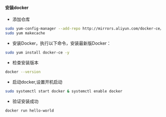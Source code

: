 #### 安装docker
- 添加仓库
```bash
sudo yum-config-manager --add-repo http://mirrors.aliyun.com/docker-ce/linux/centos/docker-ce.repo
sudo yum makecache
```
- 安装Docker，执行以下命令，安装最新版Docker：
```bash
sudo yum install docker-ce -y
```
- 检查安装版本
```bash
docker --version
```
- 启动docker,设置开机启动
```bash
sudo systemctl start docker & systemctl enable docker
```
- 验证安装成功
```bash
docker run hello-world
```
